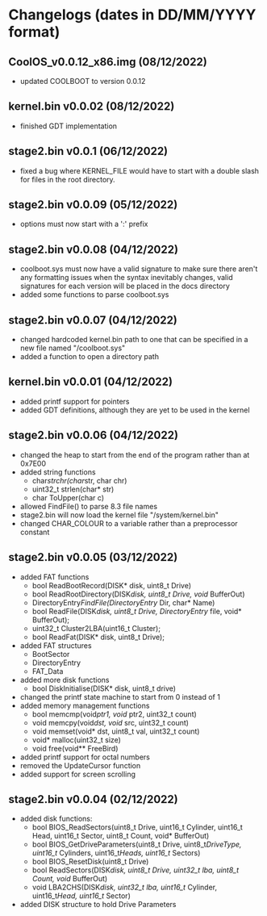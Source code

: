 # Changelogs (dates in DD/MM/YYYY format)

## CoolOS_v0.0.12_x86.img (08/12/2022)

- updated COOLBOOT to version 0.0.12

## kernel.bin v0.0.02 (08/12/2022)

- finished GDT implementation

## stage2.bin v0.0.1 (06/12/2022)

- fixed a bug where KERNEL_FILE would have to start with a double slash for files in the root directory.

## stage2.bin v0.0.09 (05/12/2022)

- options must now start with a ':' prefix

## stage2.bin v0.0.08 (04/12/2022)

- coolboot.sys must now have a valid signature to make sure there aren't any formatting issues when the syntax inevitably changes, valid signatures for each version will be placed in the docs directory
- added some functions to parse coolboot.sys

## stage2.bin v0.0.07 (04/12/2022)

- changed hardcoded kernel.bin path to one that can be specified in a new file named "/coolboot.sys"
- added a function to open a directory path

## kernel.bin v0.0.01 (04/12/2022)

- added printf support for pointers
- added GDT definitions, although they are yet to be used in the kernel

## stage2.bin v0.0.06 (04/12/2022)

- changed the heap to start from the end of the program rather than at 0x7E00
- added string functions
  - char*strchr(char*str, char chr)
  - uint32_t strlen(char* str)
  - char ToUpper(char c)
- allowed FindFile() to parse 8.3 file names
- stage2.bin will now load the kernel file "/system/kernel.bin"
- changed CHAR_COLOUR to a variable rather than a preprocessor constant

## stage2.bin v0.0.05 (03/12/2022)

- added FAT functions
  - bool ReadBootRecord(DISK* disk, uint8_t Drive)
  - bool ReadRootDirectory(DISK*disk, uint8_t Drive, void* BufferOut)
  - DirectoryEntry*FindFile(DirectoryEntry* Dir, char* Name)
  - bool ReadFile(DISK*disk, uint8_t Drive, DirectoryEntry* file, void* BufferOut);
  - uint32_t Cluster2LBA(uint16_t Cluster);
  - bool ReadFat(DISK* disk, uint8_t Drive);
- added FAT structures
  - BootSector
  - DirectoryEntry
  - FAT_Data
- added more disk functions
  - bool DiskInitialise(DISK* disk, uint8_t drive)
- changed the printf state machine to start from 0 instead of 1
- added memory management functions
  - bool memcmp(void*ptr1, void* ptr2, uint32_t count)
  - void memcpy(void*dst, void* src, uint32_t count)
  - void memset(void* dst, uint8_t val, uint32_t count)
  - void* malloc(uint32_t size)
  - void free(void** FreeBird)
- added printf support for octal numbers
- removed the UpdateCursor function
- added support for screen scrolling

## stage2.bin v0.0.04 (02/12/2022)

- added disk functions:
  - bool BIOS_ReadSectors(uint8_t Drive, uint16_t Cylinder, uint16_t Head, uint16_t Sector, uint8_t Count, void* BufferOut)
  - bool BIOS_GetDriveParameters(uint8_t Drive, uint8_t*DriveType, uint16_t* Cylinders, uint16_t*Heads, uint16_t* Sectors)
  - bool BIOS_ResetDisk(uint8_t Drive)
  - bool ReadSectors(DISK*disk, uint8_t Drive, uint32_t lba, uint8_t Count, void* BufferOut)
  - void LBA2CHS(DISK*disk, uint32_t lba, uint16_t* Cylinder, uint16_t*Head, uint16_t* Sector)
- added DISK structure to hold Drive Parameters
